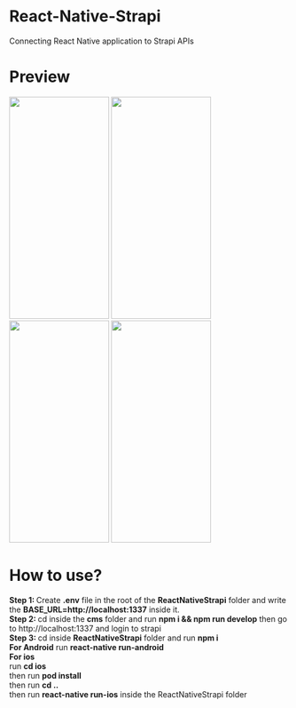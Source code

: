 # React-Native-Strapi
Connecting React Native application to Strapi APIs

# Preview
<div style="flex-direction: row">
<img src="https://user-images.githubusercontent.com/48021528/172071178-24c8d823-911e-4175-b059-524aa44543cd.png" width="180" height="400"/>
<img src="https://user-images.githubusercontent.com/48021528/172071083-06bfce74-57fc-4e40-8b20-8c1f1516625d.png" width="180" height="400"/>
<img src="https://user-images.githubusercontent.com/48021528/172071061-0ccfe2f9-ad0f-451a-b7ef-214a8a136b6a.png" width="180" height="400"/>
<img src="https://user-images.githubusercontent.com/48021528/181029045-93fdabd4-0a72-427b-afea-93290516e19a.png" width="180" height="400"/>
</div>

#  How to use?
<b>Step 1: </b>
Create <b>.env</b> file in the root of the <b>ReactNativeStrapi</b> folder and write the <b>BASE_URL=http://localhost:1337</b> inside it.
<br/>
<b>Step 2: </b>
cd inside the <b>cms</b> folder and run <b>npm i && npm run develop</b>
then go to <a>http://localhost:1337</a> and login to strapi
<br/>
<b>Step 3: </b>
cd inside <b>ReactNativeStrapi</b> folder and run <b>npm i</b> 
<br/>
<b>For Android</b>
run <b>react-native run-android</b>
<br/>
<b>For ios</b> 
<br/>
run <b>cd ios</b> 
<br/>
then run <b>pod install</b>
<br/>
then run <b>cd .. </b>
<br/>
then run <b>react-native run-ios</b> inside the ReactNativeStrapi folder

